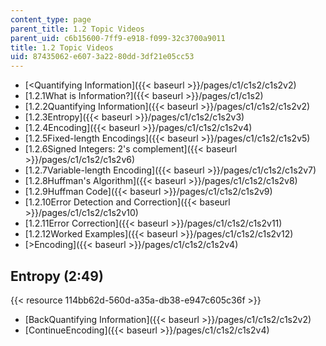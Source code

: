 ```yaml
---
content_type: page
parent_title: 1.2 Topic Videos
parent_uid: c6b15600-7ff9-e918-f099-32c3700a9011
title: 1.2 Topic Videos
uid: 87435062-e607-3a22-80dd-3df21e05cc53
---
```


*   [<Quantifying Information]({{< baseurl >}}/pages/c1/c1s2/c1s2v2)
*   [1.2.1What is Information?]({{< baseurl >}}/pages/c1/c1s2)
*   [1.2.2Quantifying Information]({{< baseurl >}}/pages/c1/c1s2/c1s2v2)
*   [1.2.3Entropy]({{< baseurl >}}/pages/c1/c1s2/c1s2v3)
*   [1.2.4Encoding]({{< baseurl >}}/pages/c1/c1s2/c1s2v4)
*   [1.2.5Fixed-length Encodings]({{< baseurl >}}/pages/c1/c1s2/c1s2v5)
*   [1.2.6Signed Integers: 2's complement]({{< baseurl >}}/pages/c1/c1s2/c1s2v6)
*   [1.2.7Variable-length Encoding]({{< baseurl >}}/pages/c1/c1s2/c1s2v7)
*   [1.2.8Huffman's Algorithm]({{< baseurl >}}/pages/c1/c1s2/c1s2v8)
*   [1.2.9Huffman Code]({{< baseurl >}}/pages/c1/c1s2/c1s2v9)
*   [1.2.10Error Detection and Correction]({{< baseurl >}}/pages/c1/c1s2/c1s2v10)
*   [1.2.11Error Correction]({{< baseurl >}}/pages/c1/c1s2/c1s2v11)
*   [1.2.12Worked Examples]({{< baseurl >}}/pages/c1/c1s2/c1s2v12)
*   [\>Encoding]({{< baseurl >}}/pages/c1/c1s2/c1s2v4)

Entropy (2:49)
--------------

{{< resource 114bb62d-560d-a35a-db38-e947c605c36f >}}

*   [BackQuantifying Information]({{< baseurl >}}/pages/c1/c1s2/c1s2v2)
*   [ContinueEncoding]({{< baseurl >}}/pages/c1/c1s2/c1s2v4)